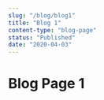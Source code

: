 ```yaml
---
slug: "/blog/blog1"
title: "Blog 1"
content-type: "blog-page"
status: "Published"
date: "2020-04-03"
---
```


# Blog Page 1